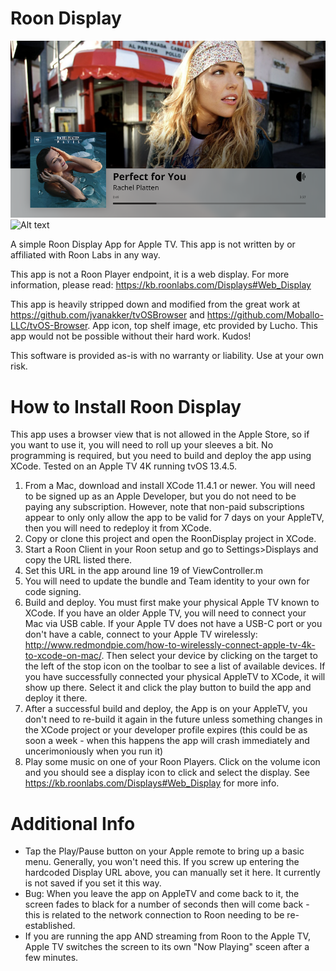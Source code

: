 Roon Display
=============

![Alt text](/screen01.png?raw=true "Roon Display")
![Alt text](/screen03.png?raw=true "Roon Display")


A simple Roon Display App for Apple TV.  This app is not written by or affiliated with Roon Labs in any way.

This app is not a Roon Player endpoint, it is a web display. For more information, please read:  https://kb.roonlabs.com/Displays#Web_Display

This app is heavily stripped down and modified from the great work at https://github.com/jvanakker/tvOSBrowser and https://github.com/Moballo-LLC/tvOS-Browser.  App icon, top shelf image, etc provided by Lucho.  This app would not be possible without their hard work.  Kudos!

This software is provided as-is with no warranty or liability. Use at your own risk.


How to Install Roon Display
=============
This app uses a browser view that is not allowed in the Apple Store, so if you want to use it, you will need to roll up your sleeves a bit.   No programming is required, but you need to build and deploy the app using XCode.  Tested on an Apple TV 4K running tvOS 13.4.5.

1. From a Mac, download and install XCode 11.4.1 or newer.  You will need to be signed up as an Apple Developer, but you do not need to be paying any subscription.  However, note that non-paid subscriptions appear to only only allow the app to be valid for 7 days on your AppleTV, then you will need to redeploy it from XCode.
1. Copy or clone this project and open the RoonDisplay project in XCode.
1. Start a Roon Client in your Roon setup and go to Settings>Displays and copy the URL listed there.
1. Set this URL in the app around line 19 of ViewController.m
1. You will need to update the bundle and Team identity to your own for code signing.
1. Build and deploy.  You must first make your physical Apple TV known to XCode. If you have an older Apple TV, you will need to connect your Mac via USB cable.  If your Apple TV does not have a USB-C port or you don't have a cable, connect to your Apple TV wirelessly: http://www.redmondpie.com/how-to-wirelessly-connect-apple-tv-4k-to-xcode-on-mac/.  Then select your device by clicking on the target to the left of the stop icon on the toolbar to see a list of available devices.  If you have successfully connected your physical AppleTV to XCode, it will show up there.   Select it and click the play button to build the app and deploy it there.
1. After a successful build and deploy, the App is on your AppleTV, you don't need to re-build it again in the future unless something changes in the XCode project or your developer profile expires (this could be as soon a week - when this happens the app will crash immediately and uncerimoniously when you run it) 
1. Play some music on one of your Roon Players.  Click on the volume icon and you should see a display icon to click and select the display.   See https://kb.roonlabs.com/Displays#Web_Display for more info.

Additional Info
=============
- Tap the Play/Pause button on your Apple remote to bring up a basic menu.  Generally, you won't need this.  If you screw up entering the hardcoded Display URL above, you can manually set it here.   It currently is not saved if you set it this way.
- Bug: When you leave the app on AppleTV and come back to it,  the screen fades to black for a number of seconds then will come back - this is related to the network connection to Roon needing to be re-established.
- If you are running the app AND streaming from Roon to the Apple TV, Apple TV switches the screen to its own "Now Playing" sceen after a few minutes.

